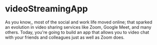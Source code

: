 # videoStreamingApp
As you know,, most of the social and work life moved online; that sparked an evolution in video sharing services like Zoom, Google Meet, and many others. Today, you're going to build an app that allows you to video chat with your friends and colleagues just as well as Zoom does.
